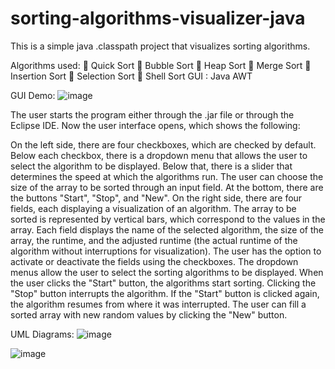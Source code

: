# sorting-algorithms-visualizer-java
This is a simple java .classpath project that visualizes sorting algorithms. 

Algorithms used: 
🔶 Quick Sort
🔶 Bubble Sort
🔶 Heap Sort
🔶 Merge Sort
🔶 Insertion Sort
🔶 Selection Sort
🔶 Shell Sort
GUI : Java AWT

GUI Demo: 
![image](https://github.com/SheLearningCode/sorting-algorithms-visualizer-java/assets/91334629/33c6138f-1fd0-48fc-9dc3-0ecaec9a87b7)


The user starts the program either through the .jar file or through the Eclipse IDE. Now the user interface opens, which shows the following:

On the left side, there are four checkboxes, which are checked by default.
Below each checkbox, there is a dropdown menu that allows the user to select the algorithm to be displayed.
Below that, there is a slider that determines the speed at which the algorithms run.
The user can choose the size of the array to be sorted through an input field.
At the bottom, there are the buttons "Start", "Stop", and "New".
On the right side, there are four fields, each displaying a visualization of an algorithm. The array to be sorted is represented by vertical bars, which correspond to the values in the array.
Each field displays the name of the selected algorithm, the size of the array, the runtime, and the adjusted runtime (the actual runtime of the algorithm without interruptions for visualization).
The user has the option to activate or deactivate the fields using the checkboxes.
The dropdown menus allow the user to select the sorting algorithms to be displayed.
When the user clicks the "Start" button, the algorithms start sorting.
Clicking the "Stop" button interrupts the algorithm. If the "Start" button is clicked again, the algorithm resumes from where it was interrupted.
The user can fill a sorted array with new random values by clicking the "New" button.


UML Diagrams: 
![image](https://github.com/SheLearningCode/sorting-algorithms-visualizer-java/assets/91334629/1f1d6c2a-d540-404c-8c3e-8fb263dcb101)


![image](https://github.com/SheLearningCode/sorting-algorithms-visualizer-java/assets/91334629/48177af3-da43-42b1-aa7d-a10df97c6eaa)


